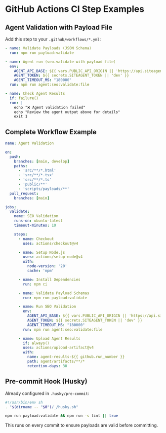 # GitHub Actions CI Step Examples

## Agent Validation with Payload File

Add this step to your `.github/workflows/*.yml`:

```yaml
- name: Validate Payloads (JSON Schema)
  run: npm run payload:validate

- name: Agent run (seo.validate with payload file)
  env:
    AGENT_API_BASE: ${{ vars.PUBLIC_API_ORIGIN || 'https://api.siteagents.app' }}
    AGENT_TOKEN: ${{ secrets.SITEAGENT_TOKEN || 'dev' }}
    AGENT_TIMEOUT_MS: "180000"
  run: npm run agent:seo:validate:file

- name: Check Agent Results
  if: failure()
  run: |
    echo "❌ Agent validation failed"
    echo "Review the agent output above for details"
    exit 1
```

## Complete Workflow Example

```yaml
name: Agent Validation

on:
  push:
    branches: [main, develop]
    paths:
      - 'src/**/*.html'
      - 'src/**/*.tsx'
      - 'src/**/*.ts'
      - 'public/**'
      - 'scripts/payloads/**'
  pull_request:
    branches: [main]

jobs:
  validate:
    name: SEO Validation
    runs-on: ubuntu-latest
    timeout-minutes: 10

    steps:
      - name: Checkout
        uses: actions/checkout@v4

      - name: Setup Node.js
        uses: actions/setup-node@v4
        with:
          node-version: '20'
          cache: 'npm'

      - name: Install Dependencies
        run: npm ci

      - name: Validate Payload Schemas
        run: npm run payload:validate

      - name: Run SEO Validation
        env:
          AGENT_API_BASE: ${{ vars.PUBLIC_API_ORIGIN || 'https://api.siteagents.app' }}
          AGENT_TOKEN: ${{ secrets.SITEAGENT_TOKEN || 'dev' }}
          AGENT_TIMEOUT_MS: "180000"
        run: npm run agent:seo:validate:file

      - name: Upload Agent Results
        if: always()
        uses: actions/upload-artifact@v4
        with:
          name: agent-results-${{ github.run_number }}
          path: agent/artifacts/**/*
          retention-days: 30
```

## Pre-commit Hook (Husky)

Already configured in `.husky/pre-commit`:

```bash
#!/usr/bin/env sh
. "$(dirname -- "$0")/_/husky.sh"

npm run payload:validate && npm run -s lint || true
```

This runs on every commit to ensure payloads are valid before committing.
